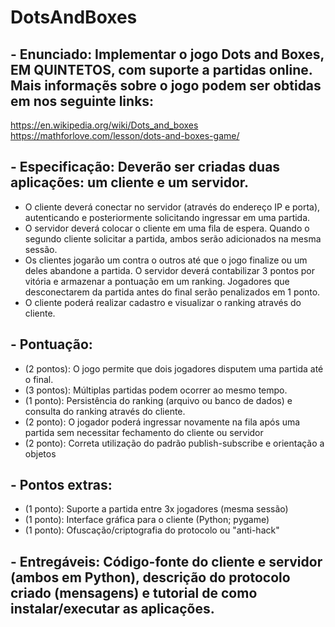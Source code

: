 # DotsAndBoxes

## - Enunciado: Implementar o jogo Dots and Boxes, EM QUINTETOS, com suporte a partidas online. Mais informaçẽs sobre o jogo podem ser obtidas em nos seguinte links:
  https://en.wikipedia.org/wiki/Dots_and_boxes
  https://mathforlove.com/lesson/dots-and-boxes-game/
  
## - Especificação: Deverão ser criadas duas aplicações: um cliente e um servidor. 
  - O cliente deverá conectar no servidor (através do endereço IP e porta), autenticando e posteriormente solicitando ingressar em uma partida. 
  - O servidor deverá colocar o cliente em uma fila de espera. Quando o segundo cliente solicitar a partida, ambos serão adicionados na mesma sessão. 
  - Os clientes jogarão um contra o outros até que o jogo finalize ou um deles abandone a partida. O servidor deverá contabilizar 3 pontos por vitória e armazenar a pontuação em um ranking. Jogadores     que desconectarem da partida antes do final serão penalizados em 1 ponto. 
  - O cliente poderá realizar cadastro e visualizar o ranking através do cliente. 

## - Pontuação: 
  - (2 pontos): O jogo permite que dois jogadores disputem uma partida até o final.
  - (3 pontos): Múltiplas partidas podem ocorrer ao mesmo tempo.
  - (1 ponto): Persistência do ranking (arquivo ou banco de dados) e consulta do ranking através do cliente.
  - (2 ponto): O jogador poderá ingressar novamente na fila após uma partida sem necessitar fechamento do cliente ou servidor
  - (2 ponto): Correta utilização do padrão publish-subscribe e orientação a objetos

## - Pontos extras: 
  - (1 ponto): Suporte a partida entre 3x jogadores (mesma sessão)
  - (1 ponto): Interface gráfica para o cliente (Python; pygame)
  - (1 ponto): Ofuscação/criptografia do protocolo ou "anti-hack"

## - Entregáveis: Código-fonte do cliente e servidor (ambos em Python), descrição do protocolo criado (mensagens) e tutorial de como instalar/executar as aplicações.
